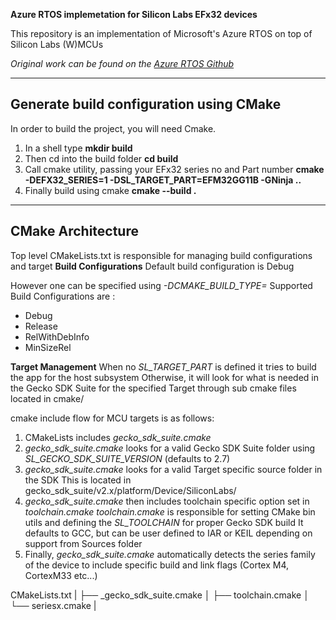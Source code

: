 **Azure RTOS implemetation for Silicon Labs EFx32 devices**

This repository is an implementation of Microsoft's Azure RTOS on top of Silicon Labs (W)MCUs

*Original work can be found on the [Azure RTOS Github](https://github.com/azure-rtos)*

---

## Generate build configuration using CMake

In order to build the project, you will need Cmake.

1. In a shell type **mkdir build** 
2. Then cd into the build folder **cd build**
3. Call cmake utility, passing your EFx32 series no and Part number **cmake -DEFX32_SERIES=1 -DSL_TARGET_PART=EFM32GG11B -GNinja ..**
4. Finally build using cmake **cmake --build .**

---

## CMake Architecture

Top level CMakeLists.txt is responsible for managing build configurations and target
**Build Configurations**
Default build configuration is Debug

However one can be specified using *-DCMAKE_BUILD_TYPE=*
Supported Build Configurations are :
* Debug
* Release
* RelWithDebInfo
* MinSizeRel

**Target Management**
When no *SL_TARGET_PART* is defined it tries to build the app for the host subsystem
Otherwise, it will look for what is needed in the Gecko SDK Suite for the specified Target through sub cmake files located in cmake/

cmake include flow for MCU targets is as follows:

1. CMakeLists includes *gecko_sdk_suite.cmake*
2. *gecko_sdk_suite.cmake* looks for a valid Gecko SDK Suite folder using *SL_GECKO_SDK_SUITE_VERSION* (defaults to 2.7)
3. *gecko_sdk_suite.cmake* looks for a valid Target specific source folder in the SDK 
    This is located in gecko_sdk_suite/v2.x/platform/Device/SiliconLabs/
4. *gecko_sdk_suite.cmake* then includes toolchain specific option set in *toolchain.cmake*
    *toolchain.cmake* is responsible for setting CMake bin utils and defining the *SL_TOOLCHAIN* for proper Gecko SDK build
    It defaults to GCC, but can be user defined to IAR or KEIL depending on support from Sources folder
5. Finally, *gecko_sdk_suite.cmake* automatically detects the series family of the device to include specific build and link flags (Cortex M4, CortexM33 etc...)

CMakeLists.txt
|
├── _gecko_sdk_suite.cmake
│   ├── toolchain.cmake
│   └── seriesx.cmake
|



